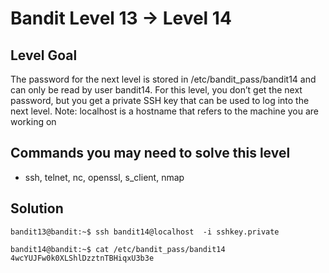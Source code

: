 # Bandit Level 13 → Level 14
## Level Goal
The password for the next level is stored in /etc/bandit_pass/bandit14 and can only be read by user bandit14. For this level, you 
don’t get the next password, but you get a private SSH key that can be used to log into the next level. Note: localhost is a 
hostname that refers to the machine you are working on

## Commands you may need to solve this level
- ssh, telnet, nc, openssl, s_client, nmap

## Solution
```
bandit13@bandit:~$ ssh bandit14@localhost  -i sshkey.private 

bandit14@bandit:~$ cat /etc/bandit_pass/bandit14
4wcYUJFw0k0XLShlDzztnTBHiqxU3b3e
```
